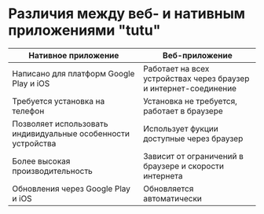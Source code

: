# Различия между веб- и нативным приложениями "tutu"

Нативное приложение | Веб-приложение
--------------------|--------------------
Написано для платформ Google Play и iOS| Работает на всех устройствах через браузер и интернет-соединение
Требуется установка на телефон| Установка не требуется, работает в браузере
Позволяет использовать индивидуальные особенности устройства| Использует фукции доступные через браузер
Более высокая производительность| Зависит от ограничений в браузере и скорости интернета
Обновления через Google Play и iOS| Обновляется автоматически
